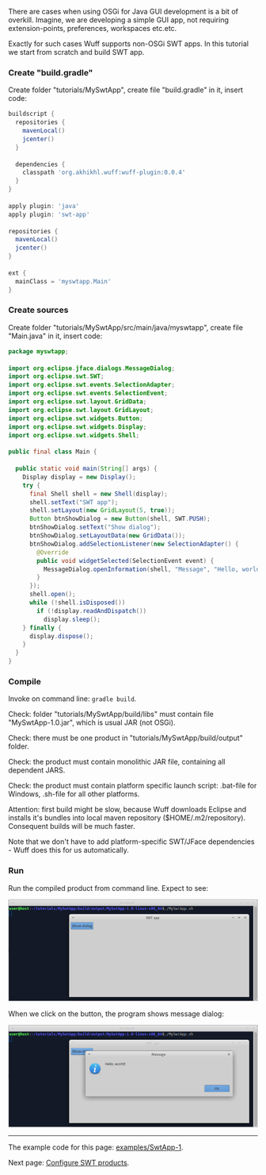 There are cases when using OSGi for Java GUI development is a bit of overkill. Imagine, we are developing a  simple GUI app, not requiring extension-points, preferences, workspaces etc.etc.

Exactly for such cases Wuff supports non-OSGi SWT apps. In this tutorial we start from scratch and build SWT app.

### Create "build.gradle"

Create folder "tutorials/MySwtApp", create file "build.gradle" in it, insert code:

```groovy
buildscript {
  repositories {
    mavenLocal()
    jcenter()
  }

  dependencies {
    classpath 'org.akhikhl.wuff:wuff-plugin:0.0.4'
  }
}

apply plugin: 'java'
apply plugin: 'swt-app'

repositories {
  mavenLocal()
  jcenter()
}

ext {
  mainClass = 'myswtapp.Main'
}
```

### Create sources

Create folder "tutorials/MySwtApp/src/main/java/myswtapp", create file "Main.java" in it, insert code:

```java
package myswtapp;

import org.eclipse.jface.dialogs.MessageDialog;
import org.eclipse.swt.SWT;
import org.eclipse.swt.events.SelectionAdapter;
import org.eclipse.swt.events.SelectionEvent;
import org.eclipse.swt.layout.GridData;
import org.eclipse.swt.layout.GridLayout;
import org.eclipse.swt.widgets.Button;
import org.eclipse.swt.widgets.Display;
import org.eclipse.swt.widgets.Shell;

public final class Main {

  public static void main(String[] args) {
    Display display = new Display();
    try {
      final Shell shell = new Shell(display);
      shell.setText("SWT app");
      shell.setLayout(new GridLayout(5, true));
      Button btnShowDialog = new Button(shell, SWT.PUSH);
      btnShowDialog.setText("Show dialog");
      btnShowDialog.setLayoutData(new GridData());
      btnShowDialog.addSelectionListener(new SelectionAdapter() {
        @Override
        public void widgetSelected(SelectionEvent event) {
          MessageDialog.openInformation(shell, "Message", "Hello, world!");
        }
      });
      shell.open();
      while (!shell.isDisposed())
        if (!display.readAndDispatch())
          display.sleep();
    } finally {
      display.dispose();
    }
  }
}
```

### Compile

Invoke on command line: `gradle build`.

Check: folder "tutorials/MySwtApp/build/libs" must contain file "MySwtApp-1.0.jar", which is usual JAR (not OSGi).

Check: there must be one product in "tutorials/MySwtApp/build/output" folder.

Check: the product must contain monolithic JAR file, containing all dependent JARS.

Check: the product must contain platform specific launch script: .bat-file for Windows, .sh-file for all other platforms.

Attention: first build might be slow, because Wuff downloads Eclipse and installs it's bundles into local maven repository ($HOME/.m2/repository). Consequent builds will be much faster.

Note that we don't have to add platform-specific SWT/JFace dependencies - Wuff does this for us automatically.

### Run

Run the compiled product from command line. Expect to see:

![SwtApp-1-run-1](images/SwtApp-1-run-1.png)

When we click on the button, the program shows message dialog:

![SwtApp-1-run-2](images/SwtApp-1-run-2.png)

---

The example code for this page: [examples/SwtApp-1](../tree/master/examples/SwtApp-1).

Next page: [Configure SWT products](Configure-SWT-products).